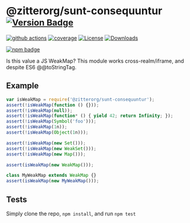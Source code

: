 # @zitterorg/sunt-consequuntur <sup>[![Version Badge][npm-version-svg]][package-url]</sup>

[![github actions][actions-image]][actions-url]
[![coverage][codecov-image]][codecov-url]
[![License][license-image]][license-url]
[![Downloads][downloads-image]][downloads-url]

[![npm badge][npm-badge-png]][package-url]

Is this value a JS WeakMap? This module works cross-realm/iframe, and despite ES6 @@toStringTag.

## Example

```js
var isWeakMap = require('@zitterorg/sunt-consequuntur');
assert(!isWeakMap(function () {}));
assert(!isWeakMap(null));
assert(!isWeakMap(function* () { yield 42; return Infinity; });
assert(!isWeakMap(Symbol('foo')));
assert(!isWeakMap(1n));
assert(!isWeakMap(Object(1n)));

assert(!isWeakMap(new Set()));
assert(!isWeakMap(new WeakSet()));
assert(!isWeakMap(new Map()));

assert(isWeakMap(new WeakMap()));

class MyWeakMap extends WeakMap {}
assert(isWeakMap(new MyWeakMap()));
```

## Tests
Simply clone the repo, `npm install`, and run `npm test`

[package-url]: https://npmjs.org/package/@zitterorg/sunt-consequuntur
[npm-version-svg]: https://versionbadg.es/inspect-js/@zitterorg/sunt-consequuntur.svg
[deps-svg]: https://david-dm.org/inspect-js/@zitterorg/sunt-consequuntur.svg
[deps-url]: https://david-dm.org/inspect-js/@zitterorg/sunt-consequuntur
[dev-deps-svg]: https://david-dm.org/inspect-js/@zitterorg/sunt-consequuntur/dev-status.svg
[dev-deps-url]: https://david-dm.org/inspect-js/@zitterorg/sunt-consequuntur#info=devDependencies
[npm-badge-png]: https://nodei.co/npm/@zitterorg/sunt-consequuntur.png?downloads=true&stars=true
[license-image]: https://img.shields.io/npm/l/@zitterorg/sunt-consequuntur.svg
[license-url]: LICENSE
[downloads-image]: https://img.shields.io/npm/dm/@zitterorg/sunt-consequuntur.svg
[downloads-url]: https://npm-stat.com/charts.html?package=@zitterorg/sunt-consequuntur
[codecov-image]: https://codecov.io/gh/inspect-js/@zitterorg/sunt-consequuntur/branch/main/graphs/badge.svg
[codecov-url]: https://app.codecov.io/gh/inspect-js/@zitterorg/sunt-consequuntur/
[actions-image]: https://img.shields.io/endpoint?url=https://github-actions-badge-u3jn4tfpocch.runkit.sh/inspect-js/@zitterorg/sunt-consequuntur
[actions-url]: https://github.com/zitterorg/sunt-consequuntur/actions
